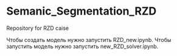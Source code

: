 # Semanic_Segmentation_RZD
Repository for RZD caise

Чтобы создать модель нужно запустить RZD_new.ipynb. Чтобы запустить модель нужно запустить new_RZD_solver.ipynb.
